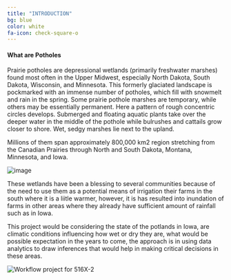 ```yaml
---
title: "INTRODUCTION"
bg: blue
color: white
fa-icon: check-square-o
---
```


#### What are Potholes

Prairie potholes are depressional wetlands (primarily freshwater marshes) found most often in the Upper Midwest, especially North Dakota, South Dakota, Wisconsin, and Minnesota. This formerly glaciated landscape is pockmarked with an immense number of potholes, which fill with snowmelt and rain in the spring. Some prairie pothole marshes are temporary, while others may be essentially permanent. Here a pattern of rough concentric circles develops. Submerged and floating aquatic plants take over the deeper water in the middle of the pothole while bulrushes and cattails grow closer to shore. Wet, sedgy marshes lie next to the upland.

Millions of them span approximately 800,000 km2 region stretching from the Canadian Prairies through North and South Dakota, Montana, Minnesota, and Iowa. 

![image](https://user-images.githubusercontent.com/77670180/141731453-ac505635-a7f8-4ba8-a28d-5948acb1f75e.png)

These wetlands have been a blessing to several communities because of the need to use them as a potential means of irrigation their farms in the south where it is a liitle warmer, however, it is has resulted into inundation of farms in other areas where they already have sufficient amount of rainfall such as in Iowa.

This project would be considering the state of the potlands in Iowa, are climatic conditions influencing how wet or dry they are, what would be possible expectation in the years to come, the approach is in using data analytics to draw inferences that would help in making critical decisions in these areas. 

![Workflow project for 516X-2](https://user-images.githubusercontent.com/77670180/141725409-a49e4d1b-1ec5-4cb5-9bb3-ddf418ad9fc5.jpg)
